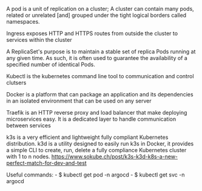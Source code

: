 A pod is a unit of replication on a cluster; A cluster can contain many pods, related or unrelated [and] grouped under the tight logical borders called namespaces.

Ingress exposes HTTP and HTTPS routes from outside the cluster to services within the cluster

A ReplicaSet's purpose is to maintain a stable set of replica Pods running at any given time. As such, it is often used to guarantee the availability of a specified number of identical Pods.

Kubectl is the kubernetes command line tool to communication and control clutsers

Docker is a platform that can package an application and its dependencies in an isolated environment that can be used on any server

Traefik is an HTTP reverse proxy and load balancer that make deploying microservices easy. It is a dedicated layer to handle communication between services

k3s is a very efficient and lightweight fully compliant Kubernetes distribution.
k3d is a utility designed to easily run k3s in Docker, it provides a simple CLI to create, run, delete a fully compliance Kubernetes cluster with 1 to n nodes.
https://www.sokube.ch/post/k3s-k3d-k8s-a-new-perfect-match-for-dev-and-test

Useful commands:
    - $ kubectl get pod -n argocd
    - $ kubectl get svc -n argocd